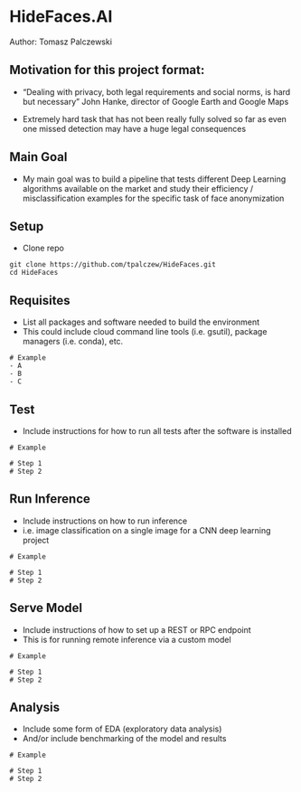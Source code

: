# HideFaces.AI
Author: Tomasz Palczewski

## Motivation for this project format:
- “Dealing with privacy, both legal requirements and social norms, is hard but necessary” John Hanke, director of Google Earth and Google Maps

- Extremely hard task that has not been really fully solved so far as even one missed detection may have a huge legal consequences

## Main Goal

- My main goal was to build a pipeline that tests different Deep Learning algorithms available on the market and study their efficiency / misclassification examples for the specific task of face anonymization   


## Setup
- Clone repo
```
git clone https://github.com/tpalczew/HideFaces.git
cd HideFaces
```

## Requisites
- List all packages and software needed to build the environment
- This could include cloud command line tools (i.e. gsutil), package managers (i.e. conda), etc.
```
# Example
- A
- B
- C
```



## Test
- Include instructions for how to run all tests after the software is installed
```
# Example

# Step 1
# Step 2
```

## Run Inference
- Include instructions on how to run inference
- i.e. image classification on a single image for a CNN deep learning project
```
# Example

# Step 1
# Step 2
```


## Serve Model
- Include instructions of how to set up a REST or RPC endpoint
- This is for running remote inference via a custom model
```
# Example

# Step 1
# Step 2
```

## Analysis
- Include some form of EDA (exploratory data analysis)
- And/or include benchmarking of the model and results
```
# Example

# Step 1
# Step 2
```
